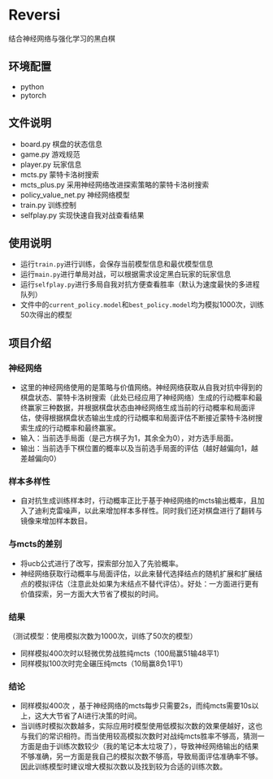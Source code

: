# Reversi
结合神经网络与强化学习的黑白棋

## 环境配置

- python
- pytorch

## 文件说明

- board.py 棋盘的状态信息
- game.py 游戏规范
- player.py 玩家信息
- mcts.py 蒙特卡洛树搜索
- mcts_plus.py 采用神经网络改进探索策略的蒙特卡洛树搜索
- policy_value_net.py 神经网络模型
- train.py 训练控制
- selfplay.py 实现快速自我对战查看结果

## 使用说明

- 运行`train.py`进行训练，会保存当前模型信息和最优模型信息
- 运行`main.py`进行单局对战，可以根据需求设定黑白玩家的玩家信息
- 运行`selfplay.py`进行多局自我对抗方便查看胜率（默认为速度最快的多进程队列）
- 文件中的`current_policy.model`和`best_policy.model`均为模拟1000次，训练50次得出的模型

## 项目介绍

### 神经网络

- 这里的神经网络使用的是策略与价值网络。神经网络获取从自我对抗中得到的棋盘状态、蒙特卡洛树搜索（此处已经应用了神经网络）生成的行动概率和最终赢家三种数据，并根据棋盘状态由神经网络生成当前的行动概率和局面评估，使得根据棋盘状态输出生成的行动概率和局面评估不断接近蒙特卡洛树搜索生成的行动概率和最终赢家。
- 输入：当前选手局面（是己方棋子为1，其余全为0），对方选手局面。
- 输出：当前选手下棋位置的概率以及当前选手局面的评估（越好越偏向1，越差越偏向0）

### 样本多样性

- 自对抗生成训练样本时，行动概率正比于基于神经网络的mcts输出概率，且加入了迪利克雷噪声，以此来增加样本多样性。同时我们还对棋盘进行了翻转与镜像来增加样本数目。

### 与mcts的差别

- 将ucb公式进行了改写，探索部分加入了先验概率。
- 神经网络获取行动概率与局面评估，以此来替代选择结点的随机扩展和扩展结点的模拟评估（注意此处如果为末结点不替代评估）。好处：一方面进行更有价值探索，另一方面大大节省了模拟的时间。

### 结果
（测试模型：使用模拟次数为1000次，训练了50次的模型）

- 同样模拟400次时以轻微优势战胜纯mcts（100局赢51输48平1）
- 同样模拟100次时完全碾压纯mcts（10局赢8负1平1）

### 结论
- 同样模拟400次 ，基于神经网络的mcts每步只需要2s，而纯mcts需要10s以上，这大大节省了AI进行决策的时间。
- 当训练时模拟次数越多，实际应用时模型使用低模拟次数的效果便越好，这也与我们的常识相符。而当使用较高模拟次数时对战纯mcts胜率不够高，猜测一方面是由于训练次数较少（我的笔记本太垃圾了），导致神经网络输出的结果不够准确，另一方面是我自己的模拟次数不够高，导致局面评估准确率不够。因此训练模型时建议增大模拟次数以及找到较为合适的训练次数。
